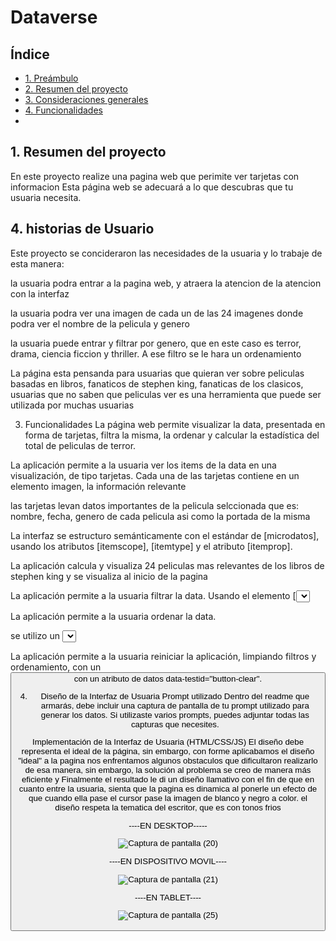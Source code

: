 # Dataverse

## Índice

* [1. Preámbulo](#1-preámbulo)
* [2. Resumen del proyecto](#2-resumen-del-proyecto)
* [3. Consideraciones generales](#3-consideraciones-generales)
* [4. Funcionalidades](#4-funcionalidades)
*



## 1. Resumen del proyecto

En este proyecto realize una pagina web que perimite ver tarjetas con informacion
Esta página web se adecuará a lo que descubras que tu usuaria
necesita.



## 4. historias de Usuario
Este proyecto se concideraron las necesidades de la usuaria y lo trabaje de esta manera:

la usuaria podra entrar a la pagina web, y atraera la atencion de la atencion con la interfaz

la usuaria podra ver una imagen de cada un de las 24 imagenes donde podra ver el nombre de la pelicula y genero 

la usuaria puede entrar y filtrar por genero, que en este caso es terror, drama, ciencia ficcion y thriller. A ese filtro se le hara un ordenamiento 


La página esta pensanda para usuarias que quieran ver sobre peliculas basadas en libros, fanaticos de stephen king, fanaticas de los clasicos, usuarias que no saben que peliculas ver 
es una herramienta que puede ser utilizada por muchas usuarias 


3. Funcionalidades
La página web permite visualizar la data, presentada en forma de tarjetas, filtra la misma, la ordenar y calcular la estadística del total de peliculas de terror.

La aplicación permite a la usuaria ver los items de la data en una visualización, de tipo tarjetas. Cada una de las tarjetas contiene en un elemento imagen, la información relevante

las tarjetas levan datos importantes de la pelicula selccionada que es: nombre, fecha, genero de cada pelicula asi como la portada de la misma

La interfaz se estructuro semánticamente con el estándar de [microdatos], usando los atributos [itemscope], [itemtype] y el atributo [itemprop].

La aplicación calcula y visualiza 24 peliculas mas relevantes de los libros de stephen king y se visualiza al inicio de la pagina

La aplicación permite a la usuaria filtrar la data. Usando el elemento [<select>] con [un atributo de datos] que en este caso es por genero de pelicula 

La aplicación permite a la usuaria ordenar la data.

se utilizo un <select> para ordenar y en este caso será por el atributo name ordenando por su nombre.
La funcionalidad del ordenamiento trabaja con el total de peliculas y es tambien acumilativo, es decir filta de forma ascendentemente y descendentemente solo con el genero que la usuaria seleccione.

La aplicación permite a la usuaria reiniciar la aplicación, limpiando filtros y ordenamiento, con un <button> con un atributo de datos data-testid="button-clear".

4. Diseño de la Interfaz de Usuaria
Prompt utilizado
Dentro del readme que armarás, debe incluir una captura de pantalla de tu prompt utilizado para generar los datos. Si utilizaste varios prompts, puedes adjuntar todas las capturas que necesites.

Implementación de la Interfaz de Usuaria (HTML/CSS/JS)
El diseño debe representa el ideal de la página, sin embargo, con forme aplicabamos el diseño "ideal" a la pagina nos enfrentamos algunos obstaculos que dificultaron realizarlo de esa manera, sin embargo, la solución al problema se creo de manera más eficiente y Finalmente el resultado le di un diseño llamativo con el fin de que en cuanto entre la usuaria, sienta que la pagina es dinamica al ponerle un efecto de que cuando ella pase el cursor pase la imagen de blanco y negro a color.  el diseño respeta la tematica del escritor, que es con tonos frios 

----EN DESKTOP-----

![Captura de pantalla (20)](https://github.com/Hem-rodriguez/DEV012-dataverse/assets/144548383/ba9b6bff-f8d6-4a81-94e5-9d353b95368e)


----EN DISPOSITIVO MOVIL----

![Captura de pantalla (21)](https://github.com/Hem-rodriguez/DEV012-dataverse/assets/144548383/9fbaac0e-9b48-4fa1-9ccb-bb28c9745077)


----EN TABLET----

![Captura de pantalla (25)](https://github.com/Hem-rodriguez/DEV012-dataverse/assets/144548383/0e1de58e-99c2-468a-bde3-2108ed66df27)












